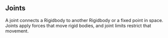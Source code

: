 ## Joints
A joint connects a Rigidbody to another Rigidbody or a fixed point in space. Joints apply forces that move rigid bodies, and joint limits restrict that movement. 
